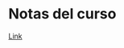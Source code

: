 # Notas del curso

[Link](https://github.com/Blockchain-Bites/batch-01-bootcamp/blob/main/notas-batch-01.md)
